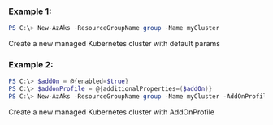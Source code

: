 ### Example 1:
```powershell
PS C:\> New-AzAks -ResourceGroupName group -Name myCluster
```

Create a new managed Kubernetes cluster with default params

### Example 2:
```powershell
PS C:\> $addOn = @{enabled=$true}
PS C:\> $addonProfile = @{additionalProperties=($addOn)}
PS C:\> New-AzAks -ResourceGroupName group -Name myCluster -AddOnProfile $addonProfile
```

Create a new managed Kubernetes cluster with AddOnProfile

